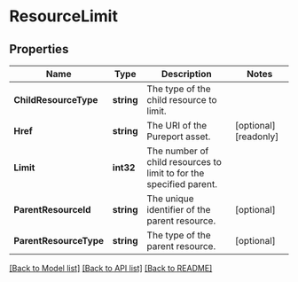 # ResourceLimit

## Properties

Name | Type | Description | Notes
------------ | ------------- | ------------- | -------------
**ChildResourceType** | **string** | The type of the child resource to limit. | 
**Href** | **string** | The URI of the Pureport asset. | [optional] [readonly] 
**Limit** | **int32** | The number of child resources to limit to for the specified parent. | 
**ParentResourceId** | **string** | The unique identifier of the parent resource. | [optional] 
**ParentResourceType** | **string** | The type of the parent resource. | [optional] 

[[Back to Model list]](../README.md#documentation-for-models) [[Back to API list]](../README.md#documentation-for-api-endpoints) [[Back to README]](../README.md)


